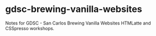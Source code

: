 # gdsc-brewing-vanilla-websites
Notes for GDSC - San Carlos Brewing Vanilla Websites HTMLatte and CSSpresso workshops.
